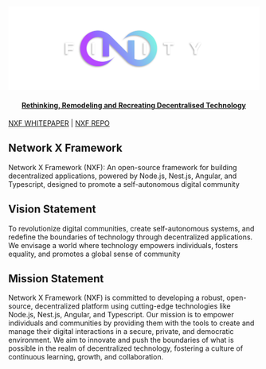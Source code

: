<div align="center">
  <img src="./images/logo/nxfinity-banner.png" alt="NXF Logo" />
</div>

<h4 align="center">
  <a href="https://nxfinity.live">Rethinking, Remodeling and Recreating Decentralised Technology</a>
</h4>

[NXF WHITEPAPER](https://github.com/NXFinity/NXF/wiki) | [NXF REPO](https://github.com/NXFinity/NXF)

<h2 align="left">
  Network X Framework
</h2>
<p align="left">
  Network X Framework (NXF): An open-source framework for building decentralized applications, powered by Node.js, Nest.js, Angular, and Typescript, designed to promote a self-autonomous digital community
</p>

<h2 align="left">
  Vision Statement
</h2>
<p align="left">
To revolutionize digital communities, create self-autonomous systems, and redefine the boundaries of technology through 
decentralized applications. We envisage a world where technology empowers individuals, fosters equality, and promotes a global sense of community
</p>

<h2 align="left">
  Mission Statement
</h2>
<p align="left">
Network X Framework (NXF) is committed to developing a robust, open-source, decentralized platform using cutting-edge technologies like Node.js, Nest.js, 
Angular, and Typescript. Our mission is to empower individuals and communities by providing them with the tools to create and manage their digital 
interactions in a secure, private, and democratic environment. We aim to innovate and push the boundaries of what is possible in the realm of decentralized 
technology, fostering a culture of continuous learning, growth, and collaboration.
</p>
